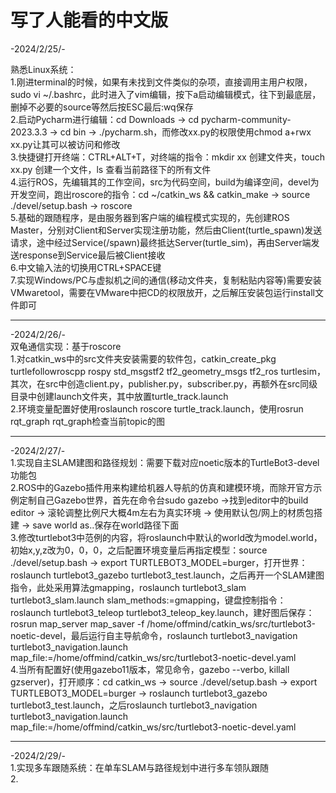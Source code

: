 # 写了人能看的中文版     

-2024/2/25/-       

熟悉Linux系统：      
1.刚进terminal的时候，如果有未找到文件类似的杂项，直接调用主用户权限，sudo vi ~/.bashrc，此时进入了vim编辑，按下a启动编辑模式，往下到最底层，删掉不必要的source等然后按ESC最后:wq保存     
2.启动Pycharm进行编辑：cd Downloads -> cd pycharm-community-2023.3.3 -> cd bin -> ./pycharm.sh，而修改xx.py的权限使用chmod a+rwx xx.py让其可以被访问和修改     
3.快捷键打开终端：CTRL+ALT+T，对终端的指令：mkdir xx 创建文件夹，touch xx.py 创建一个文件，ls 查看当前路径下的所有文件     
4.运行ROS，先编辑其的工作空间，src为代码空间，build为编译空间，devel为开发空间，跑出roscore的指令：cd ~/catkin_ws && catkin_make -> source ./devel/setup.bash -> roscore      
5.基础的跟随程序，是由服务器到客户端的编程模式实现的，先创建ROS      Master，分别对Client和Server实现注册功能，然后由Client(turtle_spawn)发送请求，途中经过Service(/spawn)最终抵达Server(turtle_sim)，再由Server端发送response到Service最后被Client接收     
6.中文输入法的切换用CTRL+SPACE键    
7.实现Windows/PC与虚拟机之间的通信(移动文件夹，复制粘贴内容等)需要安装VMwaretool，需要在VMware中把CD的权限放开，之后解压安装包运行install文件即可     

***            

-2024/2/26/-       
双龟通信实现：基于roscore      
1.对catkin_ws中的src文件夹安装需要的软件包，catkin_create_pkg turtlefollowroscpp rospy std_msgstf2 tf2_geometry_msgs tf2_ros turtlesim，其次，在src中创造client.py，publisher.py，subscriber.py，再额外在src同级目录中创建launch文件夹，其中放置turtle_track.launch       
2.环境变量配置好使用roslaunch roscore turtle_track.launch，使用rosrun rqt_graph rqt_graph检查当前topic的图      

***            

-2024/2/27/-       
1.实现自主SLAM建图和路径规划：需要下载对应noetic版本的TurtleBot3-devel功能包       
2.ROS中的Gazebo插件用来构建给机器人导航的仿真和建模环境，而除开官方示例定制自己Gazebo世界，首先在命令台sudo gazebo ->找到editor中的build editor -> 滚轮调整比例尺大概4m左右为真实环境 -> 使用默认包/网上的材质包搭建 -> save world as..保存在world路径下面      
3.修改turtlebot3中范例的内容，将roslaunch中默认的world改为model.world，初始x,y,z改为0，0，0，之后配置环境变量后再指定模型：source ./devel/setup.bash -> export TURTLEBOT3_MODEL=burger，打开世界：roslaunch turtlebot3_gazebo turtlebot3_test.launch，之后再开一个SLAM建图指令，此处采用算法gmapping，roslaunch turtlebot3_slam turtlebot3_slam.launch slam_methods:=gmapping，键盘控制指令：roslaunch turtlebot3_teleop turtlebot3_teleop_key.launch，建好图后保存：rosrun map_server map_saver -f /home/offmind/catkin_ws/src/turtlebot3-noetic-devel，最后运行自主导航命令，roslaunch turtlebot3_navigation turtlebot3_navigation.launch map_file:=/home/offmind/catkin_ws/src/turtlebot3-noetic-devel.yaml       
4.当所有配置好(使用gazebo11版本，常见命令，gazebo --verbo, killall gzserver)，打开顺序：cd catkin_ws -> source ./devel/setup.bash -> export TURTLEBOT3_MODEL=burger -> roslaunch turtlebot3_gazebo turtlebot3_test.launch，之后roslaunch turtlebot3_navigation turtlebot3_navigation.launch map_file:=/home/offmind/catkin_ws/src/turtlebot3-noetic-devel.yaml              

***            

-2024/2/29/-       
1.实现多车跟随系统：在单车SLAM与路径规划中进行多车领队跟随       
2.       